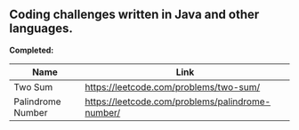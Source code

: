 ## Coding challenges written in Java and other languages.

**Completed:**

|Name|Link|
|--------|-----|
|Two Sum|https://leetcode.com/problems/two-sum/|
|Palindrome Number|https://leetcode.com/problems/palindrome-number/|